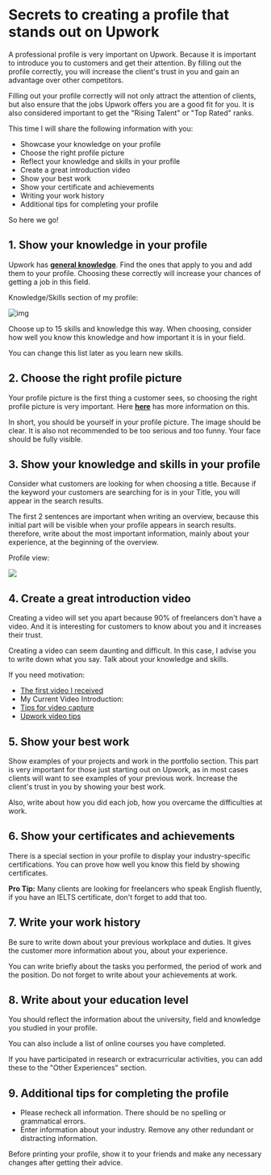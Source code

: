 # Secrets to creating a profile that stands out on Upwork

A professional profile is very important on Upwork. Because it is important to introduce you to customers and get their attention. By filling out the profile correctly, you will increase the client's trust in you and gain an advantage over other competitors.

Filling out your profile correctly will not only attract the attention of clients, but also ensure that the jobs Upwork offers you are a good fit for you. It is also considered important to get the "Rising Talent" or "Top Rated" ranks.

This time I will share the following information with you:
- Showcase your knowledge on your profile
- Choose the right profile picture
- Reflect your knowledge and skills in your profile
- Create a great introduction video
- Show your best work
- Show your certificate and achievements
- Writing your work history
- Additional tips for completing your profile

So here we go!

## 1. Show your knowledge in your profile

Upwork has [**general knowledge**](https://www.upwork.com/hire/). Find the ones that apply to you and add them to your profile. Choosing these correctly will increase your chances of getting a job in this field.

Knowledge/Skills section of my profile:

![img](../assets/images/lesson-2/skills.jpeg)

Choose up to 15 skills and knowledge this way. When choosing, consider how well you know this knowledge and how important it is in your field.

You can change this list later as you learn new skills.

## 2. Choose the right profile picture

Your profile picture is the first thing a customer sees, so choosing the right profile picture is very important. Here [**here**](https://www.upwork.com/resources/how-to-guide-perfect-profile-picture) has more information on this.

In short, you should be yourself in your profile picture. The image should be clear. It is also not recommended to be too serious and too funny. Your face should be fully visible.

## 3. Show your knowledge and skills in your profile

Consider what customers are looking for when choosing a title. Because if the keyword your customers are searching for is in your Title, you will appear in the search results.

The first 2 sentences are important when writing an overview, because this initial part will be visible when your profile appears in search results. therefore, write about the most important information, mainly about your experience, at the beginning of the overview.

Profile view:

![](../assets/images/lesson-2/profile-small.jpeg)

## 4. Create a great introduction video

Creating a video will set you apart because 90% of freelancers don't have a video. And it is interesting for customers to know about you and it increases their trust.

Creating a video can seem daunting and difficult. In this case, I advise you to write down what you say. Talk about your knowledge and skills.

If you need motivation:
- [The first video I received](https://youtu.be/brvMxvG1A-w)
- My Current Video Introduction:
- [Tips for video capture](https://www.youtube.com/watch?v=eSs68R4zhLI&t=498s)
- [Upwork video tips](https://www.upwork.com/resources/get-your-profile-to-the-next-level-with-an-intro-video)

## 5. Show your best work

Show examples of your projects and work in the portfolio section. This part is very important for those just starting out on Upwork, as in most cases clients will want to see examples of your previous work. Increase the client's trust in you by showing your best work.

Also, write about how you did each job, how you overcame the difficulties at work.

## 6. Show your certificates and achievements

There is a special section in your profile to display your industry-specific certifications. You can prove how well you know this field by showing certificates.

**Pro Tip:** Many clients are looking for freelancers who speak English fluently, if you have an IELTS certificate, don't forget to add that too.

## 7. Write your work history

Be sure to write down about your previous workplace and duties. It gives the customer more information about you, about your experience.

You can write briefly about the tasks you performed, the period of work and the position. Do not forget to write about your achievements at work.

## 8. Write about your education level

You should reflect the information about the university, field and knowledge you studied in your profile.

You can also include a list of online courses you have completed.

If you have participated in research or extracurricular activities, you can add these to the "Other Experiences" section.

## 9. Additional tips for completing the profile

- Please recheck all information. There should be no spelling or grammatical errors.
- Enter information about your industry. Remove any other redundant or distracting information.

Before printing your profile, show it to your friends and make any necessary changes after getting their advice.
